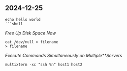 





## 2024-12-25

```shell
echo hello world
```shell
```

*Free Up Disk Space Now*

```shell
cat /dev/null > filename
> filename
```



*Execute Commands Simultaneously on Multiple**Servers*

```shell
multixterm -xc "ssh %n" host1 host2
```

